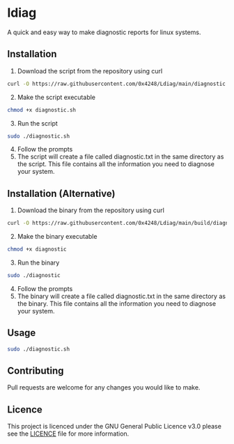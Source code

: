 # ldiag
A quick and easy way to make diagnostic reports for linux systems.

## Installation
1. Download the script from the repository using curl
```bash
curl -O https://raw.githubusercontent.com/0x4248/Ldiag/main/diagnostic.sh
```
2. Make the script executable
```bash
chmod +x diagnostic.sh
```
3. Run the script
```bash
sudo ./diagnostic.sh
```
4. Follow the prompts
5. The script will create a file called diagnostic.txt in the same directory as the script. This file contains all the information you need to diagnose your system.

## Installation (Alternative)
1. Download the binary from the repository using curl
```bash
curl -O https://raw.githubusercontent.com/0x4248/Ldiag/main/build/diagnostic
```
2. Make the binary executable
```bash
chmod +x diagnostic
```
3. Run the binary
```bash
sudo ./diagnostic
```
4. Follow the prompts
5. The binary will create a file called diagnostic.txt in the same directory as the binary. This file contains all the information you need to diagnose your system.

## Usage
```bash
sudo ./diagnostic.sh
```
## Contributing
Pull requests are welcome for any changes you would like to make.

## Licence
This project is licenced under the GNU General Public Licence v3.0 please see the [LICENCE](LICENCE) file for more information.